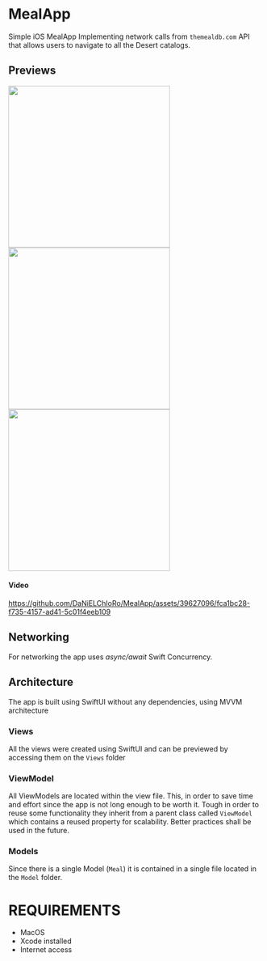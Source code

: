 # MealApp
Simple iOS MealApp Implementing network calls from `themealdb.com` API that allows users to navigate to all the Desert catalogs.

## Previews

<img width=320 src="https://github.com/DaNiELChIoRo/MealApp/assets/39627096/7bab7561-1f2c-46ea-85e8-ae1861f61e5c"/>

<img width=320 src="https://github.com/DaNiELChIoRo/MealApp/assets/39627096/21ba7305-7117-414d-adc1-0bcadbfa627e"/>

<img width=320 src="https://github.com/DaNiELChIoRo/MealApp/assets/39627096/2df428b6-af24-454a-87d4-4a6307a0ffcb"/>

#### Video

https://github.com/DaNiELChIoRo/MealApp/assets/39627096/fca1bc28-f735-4157-ad41-5c01f4eeb109

## Networking

For networking the app uses *async/await* Swift Concurrency.

## Architecture

The app is built using SwiftUI without any dependencies, using MVVM architecture 

### Views

All the views were created using SwiftUI and can be previewed by accessing them on the `Views` folder

### ViewModel

All ViewModels are located within the view file. This, in order to save time and effort since the app is not long enough to be worth it.
Tough in order to reuse some functionality they inherit from a parent class called `ViewModel` which contains a reused property for scalability. 
Better practices shall be used in the future.

### Models

Since there is a single Model (`Meal`) it is contained in a single file located in the `Model` folder.

# REQUIREMENTS

- MacOS
- Xcode installed
- Internet access
